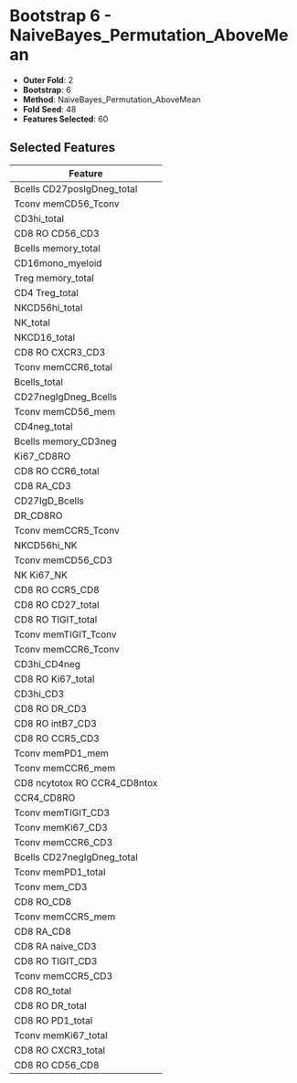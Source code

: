 # Bootstrap 6 - NaiveBayes_Permutation_AboveMean

- **Outer Fold**: 2
- **Bootstrap**: 6
- **Method**: NaiveBayes_Permutation_AboveMean
- **Fold Seed**: 48
- **Features Selected**: 60

## Selected Features

| Feature |
|---------|
| Bcells CD27posIgDneg_total |
| Tconv memCD56_Tconv |
| CD3hi_total |
| CD8 RO CD56_CD3 |
| Bcells memory_total |
| CD16mono_myeloid |
| Treg memory_total |
| CD4 Treg_total |
| NKCD56hi_total |
| NK_total |
| NKCD16_total |
| CD8 RO CXCR3_CD3 |
| Tconv memCCR6_total |
| Bcells_total |
| CD27negIgDneg_Bcells |
| Tconv memCD56_mem |
| CD4neg_total |
| Bcells memory_CD3neg |
| Ki67_CD8RO |
| CD8 RO CCR6_total |
| CD8 RA_CD3 |
| CD27IgD_Bcells |
| DR_CD8RO |
| Tconv memCCR5_Tconv |
| NKCD56hi_NK |
| Tconv memCD56_CD3 |
| NK Ki67_NK |
| CD8 RO CCR5_CD8 |
| CD8 RO CD27_total |
| CD8 RO TIGIT_total |
| Tconv memTIGIT_Tconv |
| Tconv memCCR6_Tconv |
| CD3hi_CD4neg |
| CD8 RO Ki67_total |
| CD3hi_CD3 |
| CD8 RO DR_CD3 |
| CD8 RO intB7_CD3 |
| CD8 RO CCR5_CD3 |
| Tconv memPD1_mem |
| Tconv memCCR6_mem |
| CD8 ncytotox RO CCR4_CD8ntox |
| CCR4_CD8RO |
| Tconv memTIGIT_CD3 |
| Tconv memKi67_CD3 |
| Tconv memCCR6_CD3 |
| Bcells CD27negIgDneg_total |
| Tconv memPD1_total |
| Tconv mem_CD3 |
| CD8 RO_CD8 |
| Tconv memCCR5_mem |
| CD8 RA_CD8 |
| CD8 RA naive_CD3 |
| CD8 RO TIGIT_CD3 |
| Tconv memCCR5_CD3 |
| CD8 RO_total |
| CD8 RO DR_total |
| CD8 RO PD1_total |
| Tconv memKi67_total |
| CD8 RO CXCR3_total |
| CD8 RO CD56_CD8 |
